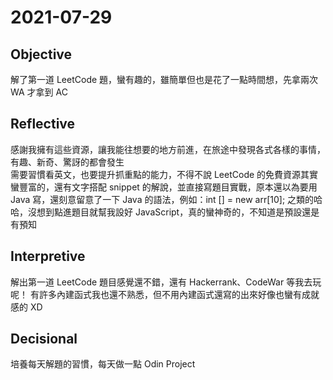 # 2021-07-29

## Objective

解了第一道 LeetCode 題，蠻有趣的，雖簡單但也是花了一點時間想，先拿兩次 WA 才拿到 AC

## Reflective

感謝我擁有這些資源，讓我能往想要的地方前進，在旅途中發現各式各樣的事情，有趣、新奇、驚訝的都會發生  
需要習慣看英文，也要提升抓重點的能力，不得不說 LeetCode 的免費資源其實蠻豐富的，還有文字搭配 snippet 的解說，並直接寫題目實戰，原本還以為要用 Java 寫，還刻意留意了一下 Java 的語法，例如：int [] = new arr[10]; 之類的哈哈，沒想到點進題目就幫我設好 JavaScript，真的蠻神奇的，不知道是預設還是有預知

## Interpretive

解出第一道 LeetCode 題目感覺還不錯，還有 Hackerrank、CodeWar 等我去玩呢！
有許多內建函式我也還不熟悉，但不用內建函式還寫的出來好像也蠻有成就感的 XD

## Decisional

培養每天解題的習慣，每天做一點 Odin Project
